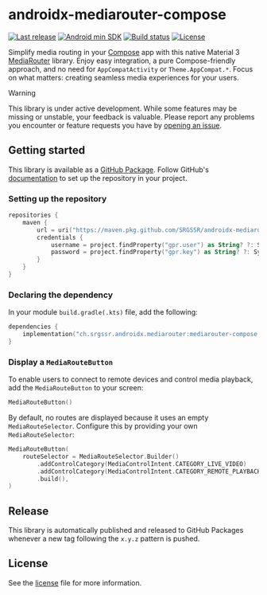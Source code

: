 # androidx-mediarouter-compose

[![Last release](https://img.shields.io/github/v/release/SRGSSR/androidx-mediarouter-compose?label=Release&include_prereleases)](https://github.com/SRGSSR/androidx-mediarouter-compose/releases)
[![Android min SDK](https://img.shields.io/badge/Android-21%2B-34A853)](https://github.com/SRGSSR/androidx-mediarouter-compose)
[![Build status](https://img.shields.io/github/actions/workflow/status/SRGSSR/androidx-mediarouter-compose/quality.yml?label=Build)](https://github.com/SRGSSR/androidx-mediarouter-compose/actions/workflows/quality.yml)
[![License](https://img.shields.io/github/license/SRGSSR/androidx-mediarouter-compose?label=License)](https://github.com/SRGSSR/androidx-mediarouter-compose/blob/main/LICENSE)

Simplify media routing in your [Compose][compose] app with this native Material
3 [MediaRouter][androidx-mediarouter] library. Enjoy easy integration, a pure Compose-friendly
approach, and no need for `AppCompatActivity` or `Theme.AppCompat.*`. Focus on what matters:
creating seamless media experiences for your users.

> [!WARNING]
>
> This library is under active development. While some features may be missing or unstable, your
> feedback is valuable.
> Please report any problems you encounter or feature requests you have
> by [opening an issue][new-issue].

## Getting started

This library is available as a [GitHub Package][github-packages]. Follow
GitHub's [documentation][using-github-package] to set up the repository in your project.

### Setting up the repository

```kotlin
repositories {
    maven {
        url = uri("https://maven.pkg.github.com/SRGSSR/androidx-mediarouter-compose")
        credentials {
            username = project.findProperty("gpr.user") as String? ?: System.getenv("USERNAME")
            password = project.findProperty("gpr.key") as String? ?: System.getenv("TOKEN")
        }
    }
}
```

### Declaring the dependency

In your module `build.gradle(.kts)` file, add the following:

```kotlin
dependencies {
    implementation("ch.srgssr.androidx.mediarouter:mediarouter-compose:<version>")
}
```

### Display a `MediaRouteButton`

To enable users to connect to remote devices and control media playback, add the `MediaRouteButton`
to your screen:

```kotlin
MediaRouteButton()
```

By default, no routes are displayed because it uses an empty `MediaRouteSelector`. Configure this by
providing your own `MediaRouteSelector`:

```kotlin
MediaRouteButton(
    routeSelector = MediaRouteSelector.Builder()
        .addControlCategory(MediaControlIntent.CATEGORY_LIVE_VIDEO)
        .addControlCategory(MediaControlIntent.CATEGORY_REMOTE_PLAYBACK)
        .build(),
)
```

## Release

This library is automatically published and released to GitHub Packages whenever a new tag following
the `x.y.z` pattern is pushed.

## License

See the [license][license] file for more information.

[androidx-mediarouter]: https://developer.android.com/media/routing/mediarouter
[compose]: https://developer.android.com/compose
[github-packages]: https://github.com/orgs/SRGSSR/packages?repo_name=androidx-mediarouter-compose
[license]: https://github.com/SRGSSR/androidx-mediarouter-compose/blob/main/LICENSE
[new-issue]: https://github.com/SRGSSR/androidx-mediarouter-compose/issues/new/choose
[using-github-package]: https://docs.github.com/en/packages/working-with-a-github-packages-registry/working-with-the-gradle-registry#using-a-published-package
